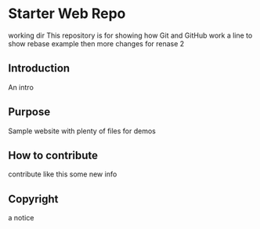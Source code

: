 # Starter Web Repo

working dir
This repository is for showing how Git and GitHub work
a line to show rebase example
then more changes for renase 2
## Introduction

An intro 

## Purpose

Sample website with plenty of files for demos

## How to contribute

contribute like this 
some new info 

##	Copyright

a notice
